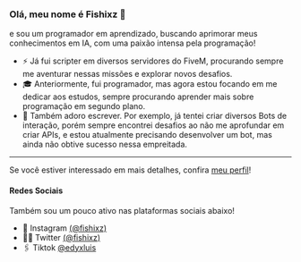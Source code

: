 ### Olá, meu nome é Fishixz 👋

e sou um programador em aprendizado, buscando aprimorar meus conhecimentos em IA, com uma paixão intensa pela programação!

- ⚡️ Já fui scripter em diversos servidores do FiveM, procurando sempre me aventurar nessas missões e explorar novos desafios.
- 🎓 Anteriormente, fui programador, mas agora estou focando em me dedicar aos estudos, sempre procurando aprender mais sobre programação em segundo plano.
- 🤖 Também adoro escrever. Por exemplo, já tentei criar diversos Bots de interação, porém sempre encontrei desafios ao não me aprofundar em criar APIs, e estou atualmente precisando desenvolver um bot, mas ainda não obtive sucesso nessa empreitada.

---

Se você estiver interessado em mais detalhes, confira [meu perfil](https://github.com/fishixz)!

#### Redes Sociais

Também sou um pouco ativo nas plataformas sociais abaixo!

- 📸 Instagram [(@fishixz)](https://www.instagram.com/fishixz)
- 👨‍💻 Twitter [(@fishixz)](https://twitter.com/fishixz)
- 🖇️ Tiktok [@edyxluis](https://www.tiktok.com/@edyxluis)
